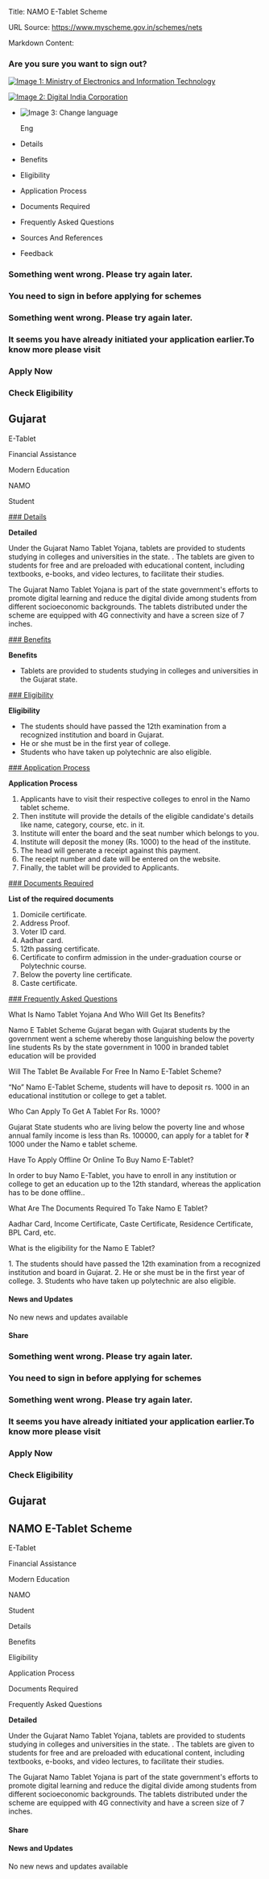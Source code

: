 Title: NAMO E-Tablet Scheme

URL Source: https://www.myscheme.gov.in/schemes/nets

Markdown Content:
### Are you sure you want to sign out?

[![Image 1: Ministry of Electronics and Information Technology](https://cdn.myscheme.in/images/logos/emblem-black.svg)](https://www.myscheme.gov.in/)

[![Image 2: Digital India Corporation](https://cdn.myscheme.in/images/logos/digital-india-black.svg)](https://www.digitalindia.gov.in/)

*   ![Image 3: Change language](blob:https://www.myscheme.gov.in/b9a31d3949b1882a09ed2f8508d538f3)
    
    Eng
    

*   Details
*   Benefits
*   Eligibility
*   Application Process
*   Documents Required
*   Frequently Asked Questions
*   Sources And References
*   Feedback

### Something went wrong. Please try again later.

### 

### You need to sign in before applying for schemes

### Something went wrong. Please try again later.

### It seems you have already initiated your application earlier.To know more please visit

### Apply Now

### Check Eligibility

Gujarat
-------

E-Tablet

Financial Assistance

Modern Education

NAMO

Student

[### Details](https://www.myscheme.gov.in/schemes/nets#details)

**Detailed**

Under the Gujarat Namo Tablet Yojana, tablets are provided to students studying in colleges and universities in the state. . The tablets are given to students for free and are preloaded with educational content, including textbooks, e-books, and video lectures, to facilitate their studies.

The Gujarat Namo Tablet Yojana is part of the state government's efforts to promote digital learning and reduce the digital divide among students from different socioeconomic backgrounds. The tablets distributed under the scheme are equipped with 4G connectivity and have a screen size of 7 inches.

[### Benefits](https://www.myscheme.gov.in/schemes/nets#benefits)

**Benefits**

*   Tablets are provided to students studying in colleges and universities in the Gujarat state.

[### Eligibility](https://www.myscheme.gov.in/schemes/nets#eligibility)

**Eligibility**

*   The students should have passed the 12th examination from a recognized institution and board in Gujarat.
*   He or she must be in the first year of college.
*   Students who have taken up polytechnic are also eligible.

[### Application Process](https://www.myscheme.gov.in/schemes/nets#application-process)

**Application Process**

1.  Applicants have to visit their respective colleges to enrol in the Namo tablet scheme.
2.  Then institute will provide the details of the eligible candidate's details like name, category, course, etc. in it.
3.  Institute will enter the board and the seat number which belongs to you.
4.  Institute will deposit the money (Rs. 1000) to the head of the institute.
5.  The head will generate a receipt against this payment.
6.  The receipt number and date will be entered on the website.
7.  Finally, the tablet will be provided to Applicants.

[### Documents Required](https://www.myscheme.gov.in/schemes/nets#documents-required)

**List of the required documents**

1.  Domicile certificate.
2.  Address Proof.
3.  Voter ID card.
4.  Aadhar card.
5.  12th passing certificate.
6.  Certificate to confirm admission in the under-graduation course or Polytechnic course.
7.  Below the poverty line certificate.
8.  Caste certificate.

[### Frequently Asked Questions](https://www.myscheme.gov.in/schemes/nets#faqs)

What Is Namo Tablet Yojana And Who Will Get Its Benefits?

Namo E Tablet Scheme Gujarat began with Gujarat students by the government went a scheme whereby those languishing below the poverty line students Rs by the state government in 1000 in branded tablet education will be provided

Will The Tablet Be Available For Free In Namo E-Tablet Scheme?

“No” Namo E-Tablet Scheme, students will have to deposit rs. 1000 in an educational institution or college to get a tablet.

Who Can Apply To Get A Tablet For Rs. 1000?

Gujarat State students who are living below the poverty line and whose annual family income is less than Rs. 100000, can apply for a tablet for ₹ 1000 under the Namo e tablet scheme.

Have To Apply Offline Or Online To Buy Namo E-Tablet?

In order to buy Namo E-Tablet, you have to enroll in any institution or college to get an education up to the 12th standard, whereas the application has to be done offline..

What Are The Documents Required To Take Namo E Tablet?

Aadhar Card, Income Certificate, Caste Certificate, Residence Certificate, BPL Card, etc.

What is the eligibility for the Namo E Tablet?

1\. The students should have passed the 12th examination from a recognized institution and board in Gujarat. 2. He or she must be in the first year of college. 3. Students who have taken up polytechnic are also eligible.

#### News and Updates

No new news and updates available

#### Share

### Something went wrong. Please try again later.

### 

### You need to sign in before applying for schemes

### Something went wrong. Please try again later.

### It seems you have already initiated your application earlier.To know more please visit

### Apply Now

### Check Eligibility

Gujarat
-------

NAMO E-Tablet Scheme
--------------------

E-Tablet

Financial Assistance

Modern Education

NAMO

Student

Details

Benefits

Eligibility

Application Process

Documents Required

Frequently Asked Questions

**Detailed**

Under the Gujarat Namo Tablet Yojana, tablets are provided to students studying in colleges and universities in the state. . The tablets are given to students for free and are preloaded with educational content, including textbooks, e-books, and video lectures, to facilitate their studies.

The Gujarat Namo Tablet Yojana is part of the state government's efforts to promote digital learning and reduce the digital divide among students from different socioeconomic backgrounds. The tablets distributed under the scheme are equipped with 4G connectivity and have a screen size of 7 inches.

#### Share

#### News and Updates

No new news and updates available
